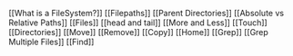 [[What is a FileSystem?]]
[[Filepaths]]
[[Parent Directories]]
[[Absolute vs Relative Paths]]
[[Files]]
[[head and tail]]
[[More and Less]]
[[Touch]]
[[Directories]]
[[Move]]
[[Remove]]
[[Copy]]
[[Home]]
[[Grep]]
[[Grep Multiple Files]]
[[Find]]


